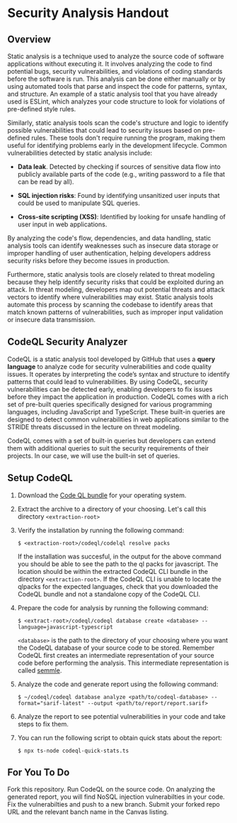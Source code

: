 # Security Analysis Handout

## Overview

Static analysis is a technique used to analyze the source code of software applications without executing it. It involves analyzing the code to find potential bugs, security vulnerabilities, and violations of coding standards before the software is run. This analysis can be done either manually or by using automated tools that parse and inspect the code for patterns, syntax, and structure. An example of a static analysis tool that you have already used is ESLint, which analyzes your code structure to look for violations of pre-defined style rules.

Similarly, static analysis tools scan the code's structure and logic to identify possible vulnerabilities that could lead to security issues based on pre-defined rules. These tools don't require running the program, making them useful for identifying problems early in the development lifecycle. Common vulnerabilities detected by static analysis include:

- **Data leak**. Detected by checking if sources of sensitive data flow into publicly available parts of the code (e.g., writing password to a file that can be read by all).

- **SQL injection risks**: Found by identifying unsanitized user inputs that could be used to manipulate SQL queries.

- **Cross-site scripting (XSS)**: Identified by looking for unsafe handling of user input in web applications.

By analyzing the code's flow, dependencies, and data handling, static analysis tools can identify weaknesses such as insecure data storage or improper handling of user authentication, helping developers address security risks before they become issues in production.

Furthermore, static analysis tools are closely related to threat modeling because they help identify security risks that could be exploited during an attack. In threat modeling, developers map out potential threats and attack vectors to identify where vulnerabilities may exist. Static analysis tools automate this process by scanning the codebase to identify areas that match known patterns of vulnerabilities, such as improper input validation or insecure data transmission.

## CodeQL Security Analyzer

CodeQL is a static analysis tool developed by GitHub that uses a __query language__ to analyze code for security vulnerabilities and code quality issues. It operates by interpreting the code’s syntax and structure to identify patterns that could lead to vulnerabilities. By using CodeQL, security vulnerabilities can be detected early, enabling developers to fix issues before they impact the application in production. CodeQL comes with a rich set of pre-built queries specifically designed for various programming languages, including JavaScript and TypeScript. These built-in queries are designed to detect common vulnerabilities in web applications similar to the STRIDE threats discussed in the lecture on threat modeling.

CodeQL comes with a set of built-in queries but developers can extend them with additional queries to suit the security requirements of their projects. In our case, we will use the built-in set of queries.

## Setup CodeQL

1. Download the [Code QL bundle](https://github.com/github/codeql-action/releases/tag/codeql-bundle-v2.19.3) for your operating system.

2. Extract the archive to a directory of your choosing. Let's call this directory `<extraction-root>`

3. Verify the installation by running the following command:

    `$ <extraction-root>/codeql/codelql resolve packs`

    If the installation was succesful, in the output for the above command you should be able to see the path to the ql packs for javascript. The location should be within the extracted CodeQL CLI bundle in the directory `<extraction-root>`. If the CodeQL CLI is unable to locate the qlpacks for the expected languages, check that you downloaded the CodeQL bundle and not a standalone copy of the CodeQL CLI.

3. Prepare the code for analysis by running the following command:

    `$ <extract-root>/codeql/codeql database create <database> --language=javascript-typescript`

    `<database>` is the path to the directory of your choosing where you want the CodeQL database of your source code to be stored. Remember CodeQL first creates an intermediate representation of your source code before performing the analysis. This intermediate representation is called [semmle](https://en.wikipedia.org/wiki/Semmle).

4. Analyze the code and generate report using the following command:

    `$ ~/codeql/codeql database analyze <path/to/codeql-database> --format="sarif-latest" --output <path/to/report/report.sarif>`

5. Analyze the report to see potential vulnerabilities in your code and take steps to fix them.

6. You can run the following script to obtain quick stats about the report:

    `$ npx ts-node codeql-quick-stats.ts`

## For You To Do

Fork this repository. Run CodeQL on the source code. On analyzing the generated report, you will find NoSQL injection vulnerabilties in your code. Fix the vulnerabilties and push to a new branch. Submit your forked repo URL and the relevant banch name in the Canvas listing.